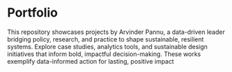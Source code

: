 # Portfolio
This repository showcases projects by Arvinder Pannu, a data-driven leader bridging policy, research, and practice to shape sustainable, resilient systems. Explore case studies, analytics tools, and sustainable design initiatives that inform bold, impactful decision-making. These works exemplify data-informed action for lasting, positive impact

